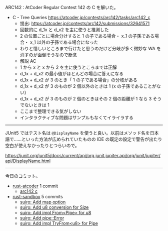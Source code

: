 ARC142 : AtCoder Regular Contest 142 の C を解いた。

- C - Tree Queries
  <https://atcoder.jp/contests/arc142/tasks/arc142_c>
  - 提出: <https://atcoder.jp/contests/arc142/submissions/32641571>
  - 回数的に d_1x と d_x2 を主に使うと推測した
  - 2 の位置ごとに場合分けすると 1 の子である場合・ x_1 の子孫である場合・ x_1 以外の子孫である場合になった
  - わりと惜しいところまで行けたと思うのだけど分岐が多く微妙な WA を消すのが面倒そうなので断念
  - 解説 AC
  - 1 から x と x から 2 を主に使うところまでは正解
  - d_1x + d_x2 の最小値がほとんどの場合に答えになる
  - d_1x + d_x2 が 3 のとき「 1 の子である場合」の分岐がある
  - d_1x + d_x2 が 3 のものが 2 個以外のときは 1 (x の子孫であることがない)
  - d_1x + d_x2 が 3 のものが 2 個のときはその 2 個の距離が 1 なら 3 そうでないときは 1
  - ここまで整理できる気がしない
  - インタラクティブな問題はサンプルもなくてイライラする

---

JUnit5 ではテスト名は `@DisplayName` を使うと良い。以前はメソッド名を日本語で……といった方法が広められていたものの IDE の既定の設定で警告が出たり空白が使えなかったりとつらいので。

<https://junit.org/junit5/docs/current/api/org.junit.jupiter.api/org/junit/jupiter/api/DisplayName.html>

---

今日のコミット。

- [rust-atcoder](https://github.com/bouzuya/rust-atcoder) 1 commit
  - [arc142 c](https://github.com/bouzuya/rust-atcoder/commit/eead0c90401b68cd0980676e2aaf53c4bcfcb3e4)
- [rust-sandbox](https://github.com/bouzuya/rust-sandbox) 5 commits
  - [suiro: Add map option](https://github.com/bouzuya/rust-sandbox/commit/5ad30634978efcc71a6b05b3d5036d3b220cdf15)
  - [suiro: Add u8 conversion for Size](https://github.com/bouzuya/rust-sandbox/commit/212c5aa9eb2c20e08a0ccf184d191ca74e8d7091)
  - [suiro: Add impl From&lt;Pipe> for u8](https://github.com/bouzuya/rust-sandbox/commit/ef0040380eb2fa233fecca6fcaa4071dc1d280a2)
  - [suiro: Add pipe::Error](https://github.com/bouzuya/rust-sandbox/commit/c88873430b44de15028aac32e2be9f189f8e054e)
  - [suiro: Add impl TryFrom&lt;u8> for Pipe](https://github.com/bouzuya/rust-sandbox/commit/665e770abde523f54e1dc0b39247980ff4ea8f23)
